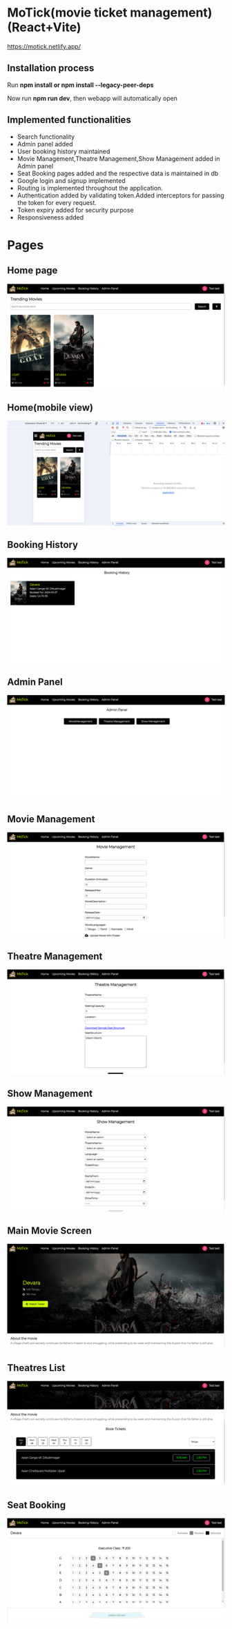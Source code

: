 <h1>MoTick(movie ticket management)(React+Vite)</h1>
<a href="https://motick.netlify.app">https://motick.netlify.app/</a>
<h2>Installation process</h2>
<p>Run <b>npm install or npm install --legacy-peer-deps</b></p> 
<p>Now run <b>npm run dev</b>, then webapp will automatically open</p>    
<h2>Implemented functionalities</h2>
<ul>
    <li>Search functionality</li>
    <li>Admin panel added</li>
    <li>User booking history maintained</li>
    <li>Movie Management,Theatre Management,Show Management added in Admin panel</li>
    <li>Seat Booking pages added and the respective data is maintained in db</li>
    <li>Google login and signup implemented</li>    
    <li>Routing is implemented throughout the application.</li>
    <li>Authentication added by validating token.Added interceptors for passing the token for every request.</li>
    <li>Token expiry added for security purpose</li>
    <li>Responsiveness added</li>
</ul>    
<h1>Pages</h1>
<h2>Home page</h2>
<img src="screens/Home.png"/>
<h2>Home(mobile view)</h2>
<img src="screens/MobileView.png"/>
<h2>Booking History</h2>
<img src="screens/BookingHistory.png"/>
<h2>Admin Panel</h2>
<img src="screens/AdminPanel.png"/>
<h2>Movie Management</h2>
<img src="screens/MovieManagement.png"/>
<h2>Theatre Management</h2>
<img src="screens/TheatreManagement.png"/>
<h2>Show Management</h2>
<img src="screens/ShowManagement.png"/>
<h2>Main Movie Screen</h2>
<img src="screens/MainMovieScreen.png"/>
<h2>Theatres List</h2>
<img src="screens/TheatreList.png"/>
<h2>Seat Booking</h2>
<img src="screens/SeatBooking.png"/>
